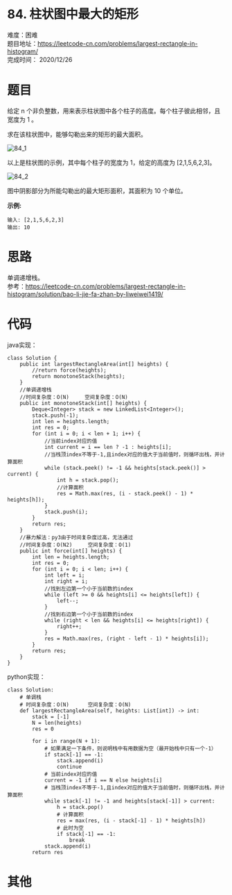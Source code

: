 # 84. 柱状图中最大的矩形
难度：困难   
题目地址：https://leetcode-cn.com/problems/largest-rectangle-in-histogram/    
完成时间：  2020/12/26   
# 题目
给定 n 个非负整数，用来表示柱状图中各个柱子的高度。每个柱子彼此相邻，且宽度为 1 。

求在该柱状图中，能够勾勒出来的矩形的最大面积。    

![84_1](https://assets.leetcode-cn.com/aliyun-lc-upload/uploads/2018/10/12/histogram.png)

以上是柱状图的示例，其中每个柱子的宽度为 1，给定的高度为 [2,1,5,6,2,3]。

![84_2](https://assets.leetcode-cn.com/aliyun-lc-upload/uploads/2018/10/12/histogram_area.png)

图中阴影部分为所能勾勒出的最大矩形面积，其面积为 10 个单位。

**示例:**
```
输入: [2,1,5,6,2,3]
输出: 10
```
# 思路
单调递增栈。    
参考：https://leetcode-cn.com/problems/largest-rectangle-in-histogram/solution/bao-li-jie-fa-zhan-by-liweiwei1419/
# 代码
java实现：   
```
class Solution {
    public int largestRectangleArea(int[] heights) {
        //return force(heights);
        return monotoneStack(heights);
    }
    //单调递增栈
    //时间复杂度：O(N)     空间复杂度：O(N)
    public int monotoneStack(int[] heights) {
        Deque<Integer> stack = new LinkedList<Integer>();
        stack.push(-1);
        int len = heights.length;
        int res = 0;
        for (int i = 0; i < len + 1; i++) {
            //当前index对应的值
            int current = i == len ? -1 : heights[i];
            //当栈顶index不等于-1,且index对应的值大于当前值时，则循环出栈，并计算面积
            while (stack.peek() != -1 && heights[stack.peek()] > current) {
                int h = stack.pop();
                //计算面积
                res = Math.max(res, (i - stack.peek() - 1) * heights[h]);
            }
            stack.push(i);
        }
        return res;
    }
    //暴力解法：py3由于时间复杂度过高，无法通过
    //时间复杂度：O(N2)     空间复杂度：O(1)
    public int force(int[] heights) {
        int len = heights.length;
        int res = 0;
        for (int i = 0; i < len; i++) {
            int left = i;
            int right = i;
            //找到左边第一个小于当前数的index
            while (left >= 0 && heights[i] <= heights[left]) {
                left--;
            }
            //找到右边第一个小于当前数的index
            while (right < len && heights[i] <= heights[right]) {
                right++;
            }
            res = Math.max(res, (right - left - 1) * heights[i]);
        }
        return res;
    }
}
```
python实现：   
```
class Solution:
    # 单调栈
    # 时间复杂度：O(N)      空间复杂度：O(N)
    def largestRectangleArea(self, heights: List[int]) -> int:
        stack = [-1]
        N = len(heights)
        res = 0
        
        for i in range(N + 1):
            # 如果满足一下条件，则说明栈中有用数据为空（最开始栈中只有一个-1）
            if stack[-1] == -1:
                stack.append(i)
                continue
            # 当前index对应的值
            current = -1 if i == N else heights[i]
            # 当栈顶index不等于-1,且index对应的值大于当前值时，则循环出栈，并计算面积
            while stack[-1] != -1 and heights[stack[-1]] > current:
                h = stack.pop()
                # 计算面积
                res = max(res, (i - stack[-1] - 1) * heights[h])
                # 此时为空
                if stack[-1] == -1:
                    break
            stack.append(i)
        return res
```
# 其他